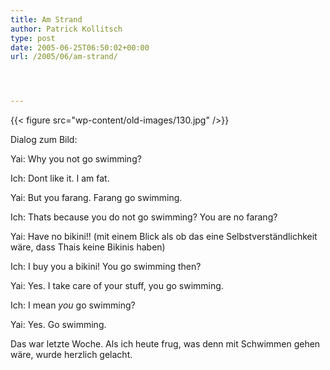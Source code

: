 ```yaml
---
title: Am Strand
author: Patrick Kollitsch
type: post
date: 2005-06-25T06:50:02+00:00
url: /2005/06/am-strand/




---
```

{{< figure src="wp-content/old-images/130.jpg" />}}

Dialog zum Bild:

Yai: Why you not go swimming?

Ich: Dont like it. I am fat.

Yai: But you farang. Farang go swimming.

Ich: Thats because you do not go swimming? You are no farang?

Yai: Have no bikini!! (mit einem Blick als ob das eine Selbstverständlichkeit wäre, dass Thais keine Bikinis haben)

Ich: I buy you a bikini! You go swimming then?

Yai: Yes. I take care of your stuff, you go swimming.

Ich: I mean _you_ go swimming?

Yai: Yes. Go swimming.

Das war letzte Woche. Als ich heute frug, was denn mit Schwimmen gehen wäre, wurde herzlich gelacht.

